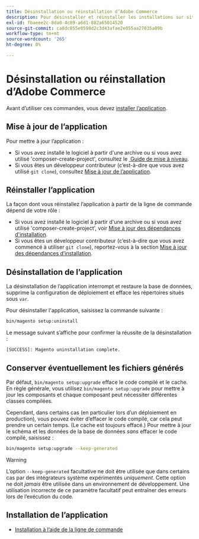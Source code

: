 ```yaml
---
title: Désinstallation ou réinstallation d’Adobe Commerce
description: Pour désinstaller et réinstaller les installations sur site d’Adobe Commerce, procédez comme suit.
exl-id: fbaeee2c-8da0-4c89-a6d1-882a65014520
source-git-commit: ca8dc855e0598d2c3d43afae2e055aa27035a09b
workflow-type: tm+mt
source-wordcount: '265'
ht-degree: 0%

---
```


# Désinstallation ou réinstallation d’Adobe Commerce

Avant d’utiliser ces commandes, vous devez [installer l’application](../tutorials/install.md).

## Mise à jour de l’application

Pour mettre à jour l’application :

* Si vous avez installé le logiciel à partir d&#39;une archive ou si vous avez utilisé &#39;composer-create-project&#39;, consultez le [&#x200B; Guide de mise à niveau](../../upgrade/overview.md).
* Si vous êtes un développeur contributeur (c’est-à-dire que vous avez utilisé `git clone`), consultez [Mise à jour de l’application](../../upgrade/developer/git-installs.md).

## Réinstaller l’application

La façon dont vous réinstallez l’application à partir de la ligne de commande dépend de votre rôle :

* Si vous avez installé le logiciel à partir d&#39;une archive ou si vous avez utilisé &#39;composer-create-project&#39;, voir [Mise à jour des dépendances d&#39;installation](https://developer.adobe.com/commerce/contributor/guides/install/update-dependencies/).
* Si vous êtes un développeur contributeur (c’est-à-dire que vous avez commencé à utiliser `git clone`), reportez-vous à la section [Mise à jour des dépendances d’installation](https://developer.adobe.com/commerce/contributor/guides/install/update-dependencies/).

## Désinstallation de l’application

La désinstallation de l’application interrompt et restaure la base de données, supprime la configuration de déploiement et efface les répertoires situés sous `var`.

Pour désinstaller l&#39;application, saisissez la commande suivante :

```bash
bin/magento setup:uninstall
```

Le message suivant s’affiche pour confirmer la réussite de la désinstallation :

```
[SUCCESS]: Magento uninstallation complete.
```

## Conserver éventuellement les fichiers générés

Par défaut, `bin/magento setup:upgrade` efface le code compilé et le cache. En règle générale, vous utilisez `bin/magento setup:upgrade` pour mettre à jour les composants et chaque composant peut nécessiter différentes classes compilées.

Cependant, dans certains cas (en particulier lors d’un déploiement en production), vous pouvez éviter d’effacer le code compilé, car cela peut prendre un certain temps. (Le cache est toujours effacé.) Pour mettre à jour le schéma et les données de la base de données *sans* effacer le code compilé, saisissez :

```bash
bin/magento setup:upgrade --keep-generated
```

>[!WARNING]
>
>L’option `--keep-generated` facultative ne doit être utilisée que dans certains cas par des intégrateurs système expérimentés *uniquement*. Cette option ne doit *jamais* être utilisée dans un environnement de développement. Une utilisation incorrecte de ce paramètre facultatif peut entraîner des erreurs lors de l’exécution du code.

## Installation de l’application

* [Installation à l’aide de la ligne de commande](../advanced.md)
